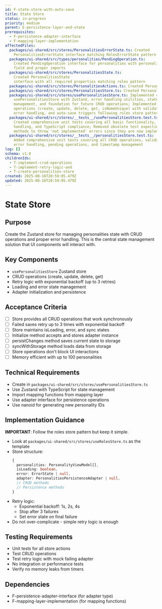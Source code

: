 ```yaml
---
id: F-state-store-with-auto-save
title: State Store
status: in-progress
priority: medium
parent: E-persistence-layer-and-state
prerequisites:
  - F-persistence-adapter-interface
  - F-mapping-layer-implementation
affectedFiles:
  packages/ui-shared/src/stores/PersonalitiesErrorState.ts: Created
    PersonalitiesErrorState interface matching RolesErrorState pattern exactly
  packages/ui-shared/src/types/personalities/PendingOperation.ts:
    Created PendingOperation interface for personalities with personalityId
    field and proper imports
  packages/ui-shared/src/stores/PersonalitiesState.ts:
    Created PersonalitiesState
    interface with all required properties matching roles pattern
  packages/ui-shared/src/stores/PersonalitiesActions.ts: Created PersonalitiesActions interface with all required method signatures
  packages/ui-shared/src/stores/PersonalitiesStore.ts: Created PersonalitiesStore type definition combining state and actions
  packages/ui-shared/src/stores/usePersonalitiesStore.ts: Implemented complete
    usePersonalitiesStore with Zustand, error handling utilities, state
    management, and foundation for future CRUD operations; Implemented full CRUD
    operations (create, update, delete, get, isNameUnique) with validation,
    error handling, and auto-save triggers following roles store patterns
  packages/ui-shared/src/stores/__tests__/usePersonalitiesStore.test.ts:
    Created comprehensive unit tests covering all basic functionality, error
    handling, and TypeScript compliance; Removed obsolete test expecting CRUD
    methods to throw 'not implemented' errors since they are now implemented
  packages/ui-shared/src/stores/__tests__/personalitiesStore.test.ts:
    Added comprehensive unit tests covering all CRUD operations, validation,
    error handling, pending operations, and timestamp management
log: []
schema: v1.0
childrenIds:
  - T-implement-crud-operations
  - T-implement-retry-logic-and
  - T-create-personalities-store
created: 2025-08-16T20:59:05.479Z
updated: 2025-08-16T20:59:05.479Z
---
```


# State Store

## Purpose

Create the Zustand store for managing personalities state with CRUD operations and proper error handling. This is the central state management solution that UI components will interact with.

## Key Components

- `usePersonalitiesStore` Zustand store
- CRUD operations (create, update, delete, get)
- Retry logic with exponential backoff (up to 3 retries)
- Loading and error state management
- Adapter initialization and persistence

## Acceptance Criteria

- [ ] Store provides all CRUD operations that work synchronously
- [ ] Failed saves retry up to 3 times with exponential backoff
- [ ] Store maintains isLoading, error, and sync states
- [ ] Initialize method accepts and stores adapter instance
- [ ] persistChanges method saves current state to storage
- [ ] syncWithStorage method loads data from storage
- [ ] Store operations don't block UI interactions
- [ ] Memory efficient with up to 100 personalities

## Technical Requirements

- Create in `packages/ui-shared/src/stores/usePersonalitiesStore.ts`
- Use Zustand with TypeScript for state management
- Import mapping functions from mapping layer
- Use adapter interface for persistence operations
- Use nanoid for generating new personality IDs

## Implementation Guidance

**IMPORTANT**: Follow the roles store pattern but keep it simple.

- Look at `packages/ui-shared/src/stores/useRolesStore.ts` as the template
- Store structure:
  ```typescript
  {
    personalities: PersonalityViewModel[],
    isLoading: boolean,
    error: ErrorState | null,
    adapter: PersonalitiesPersistenceAdapter | null,
    // CRUD methods
    // Persistence methods
  }
  ```
- Retry logic:
  - Exponential backoff: 1s, 2s, 4s
  - Stop after 3 failures
  - Set error state on final failure
- Do not over-complicate - simple retry logic is enough

## Testing Requirements

- Unit tests for all store actions
- Test CRUD operations
- Test retry logic with mock failing adapter
- No integration or performance tests
- Verify no memory leaks from timers

## Dependencies

- F-persistence-adapter-interface (for adapter type)
- F-mapping-layer-implementation (for mapping functions)
